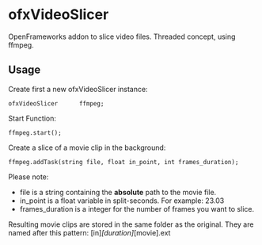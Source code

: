 # ofxVideoSlicer
OpenFrameworks addon to slice video files. Threaded concept, using ffmpeg.

Usage
-----

Create first a new  ofxVideoSlicer instance:

    ofxVideoSlicer      ffmpeg;

Start Function:

    ffmpeg.start();

Create a slice of a movie clip in the background:

    ffmpeg.addTask(string file, float in_point, int frames_duration);

Please note:

- file is a string containing the __absolute__ path to the movie file.
- in_point is a float variable in split-seconds. For example: 23.03
- frames_duration is a integer for the number of frames you want to slice.

Resulting movie clips are stored in the same folder as the original. They are named after this pattern:
    [in]_[duration]_[movie].ext

